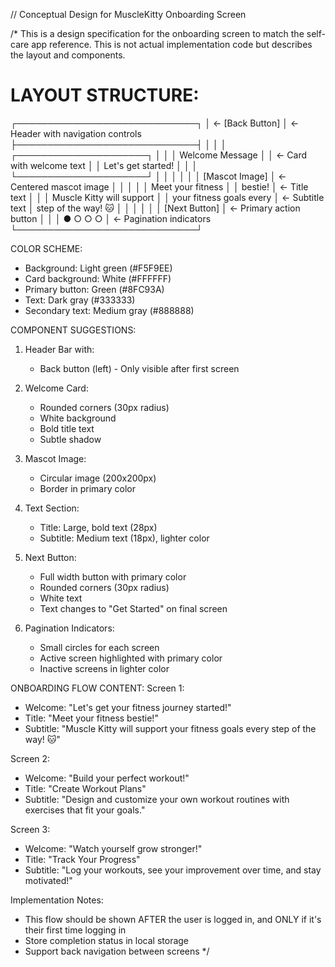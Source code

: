 // Conceptual Design for MuscleKitty Onboarding Screen

/*
This is a design specification for the onboarding screen to match the self-care app reference.
This is not actual implementation code but describes the layout and components.

LAYOUT STRUCTURE:
===============================

┌─────────────────────────────┐
│ ← [Back Button]             │ <- Header with navigation controls
├─────────────────────────────┤
│                             │
│  ┌─────────────────────┐    │
│  │ Welcome Message     │    │ <- Card with welcome text
│  │ Let's get started!  │    │
│  └─────────────────────┘    │
│                             │
│                             │
│        [Mascot Image]       │ <- Centered mascot image
│                             │
│                             │
│     Meet your fitness       │
│          bestie!            │ <- Title text
│                             │
│  Muscle Kitty will support  │
│  your fitness goals every   │ <- Subtitle text
│     step of the way! 🐱     │
│                             │
│                             │
│       [Next Button]         │ <- Primary action button
│                             │
│        ● ○ ○ ○              │ <- Pagination indicators
└─────────────────────────────┘

COLOR SCHEME:
- Background: Light green (#F5F9EE)
- Card background: White (#FFFFFF)
- Primary button: Green (#8FC93A)
- Text: Dark gray (#333333)
- Secondary text: Medium gray (#888888)

COMPONENT SUGGESTIONS:
1. Header Bar with:
   - Back button (left) - Only visible after first screen

2. Welcome Card:
   - Rounded corners (30px radius)
   - White background
   - Bold title text
   - Subtle shadow

3. Mascot Image:
   - Circular image (200x200px)
   - Border in primary color

4. Text Section:
   - Title: Large, bold text (28px)
   - Subtitle: Medium text (18px), lighter color

5. Next Button:
   - Full width button with primary color
   - Rounded corners (30px radius)
   - White text
   - Text changes to "Get Started" on final screen

6. Pagination Indicators:
   - Small circles for each screen
   - Active screen highlighted with primary color
   - Inactive screens in lighter color

ONBOARDING FLOW CONTENT:
Screen 1:
- Welcome: "Let's get your fitness journey started!"
- Title: "Meet your fitness bestie!"
- Subtitle: "Muscle Kitty will support your fitness goals every step of the way! 🐱"

Screen 2:
- Welcome: "Build your perfect workout!"
- Title: "Create Workout Plans"
- Subtitle: "Design and customize your own workout routines with exercises that fit your goals."

Screen 3:
- Welcome: "Watch yourself grow stronger!"
- Title: "Track Your Progress"
- Subtitle: "Log your workouts, see your improvement over time, and stay motivated!"

Implementation Notes:
- This flow should be shown AFTER the user is logged in, and ONLY if it's their first time logging in
- Store completion status in local storage
- Support back navigation between screens
*/